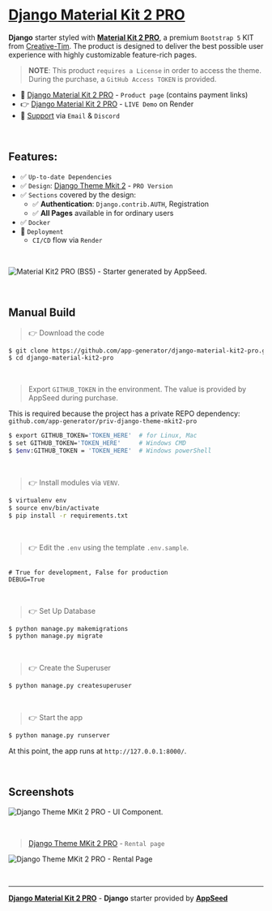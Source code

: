 # **[Django Material Kit 2 PRO](https://appseed.us/product/material-kit2-pro/django/)**

**Django** starter styled with **[Material Kit 2 PRO](https://appseed.us/product/material-kit2-pro/django/)**, a premium `Bootstrap 5` KIT from [Creative-Tim](https://bit.ly/3fKQZaL).
The product is designed to deliver the best possible user experience with highly customizable feature-rich pages. 

> **NOTE**: This product `requires a License` in order to access the theme. During the purchase, a `GitHub Access TOKEN` is provided. 

- 🛒 [Django Material Kit 2 PRO](https://appseed.us/product/material-kit2-pro/django/) - `Product page` (contains payment links)
- 👉 [Django Material Kit 2 PRO](https://django-material-kit2-enh.appseed-srv1.com/) - `LIVE Demo` on Render
- 🚀 [Support](https://appseed.us/support/) via `Email` & `Discord`

<br /> 

## Features: 

- ✅ `Up-to-date Dependencies`
- ✅ `Design`: [Django Theme Mkit 2](https://github.com/app-generator/priv-django-theme-mkit2-pro) - `PRO Version`
- ✅ `Sections` covered by the design:
  - ✅ **Authentication**: `Django.contrib.AUTH`, Registration
  - ✅ **All Pages** available in for ordinary users 
- ✅ `Docker`
- 🚀 `Deployment` 
  - `CI/CD` flow via `Render`

<br />

![Material Kit2 PRO (BS5) - Starter generated by AppSeed.](https://user-images.githubusercontent.com/51070104/173217499-a443fd60-2564-42f3-8bb6-4a498823f670.png)

<br />

## Manual Build 

> 👉 Download the code  

```bash
$ git clone https://github.com/app-generator/django-material-kit2-pro.git
$ cd django-material-kit2-pro
```

<br />

> Export `GITHUB_TOKEN` in the environment. The value is provided by AppSeed during purchase. 

This is required because the project has a private REPO dependency: `github.com/app-generator/priv-django-theme-mkit2-pro`

```bash
$ export GITHUB_TOKEN='TOKEN_HERE'  # for Linux, Mac
$ set GITHUB_TOKEN='TOKEN_HERE'     # Windows CMD
$ $env:GITHUB_TOKEN = 'TOKEN_HERE'  # Windows powerShell 
```

<br />

> 👉 Install modules via `VENV`.


```bash
$ virtualenv env
$ source env/bin/activate
$ pip install -r requirements.txt
```

<br />

> 👉 Edit the `.env` using the template `.env.sample`. 

```env

# True for development, False for production
DEBUG=True

```

<br />

> 👉 Set Up Database

```bash
$ python manage.py makemigrations
$ python manage.py migrate
```

<br />

> 👉 Create the Superuser

```bash
$ python manage.py createsuperuser
```

<br />

> 👉 Start the app

```bash
$ python manage.py runserver
```

At this point, the app runs at `http://127.0.0.1:8000/`. 

<br />

## Screenshots

![Django Theme MKit 2 PRO - UI Component.](https://user-images.githubusercontent.com/51070104/212049122-e98794ef-7487-492b-919b-32118145fd34.png)

<br />

> [Django Theme MKit 2 PRO](https://appseed.us/product/material-kit2-pro/django/) - `Rental page`

![Django Theme MKit 2 PRO - Rental Page](https://user-images.githubusercontent.com/51070104/212049863-b33f921b-1e7f-4f96-a675-14f649aa46eb.png) 

<br />

---
**[Django Material Kit 2 PRO](https://appseed.us/product/material-kit2-pro/django/)** - **Django** starter provided by **[AppSeed](https://appseed.us/)**
